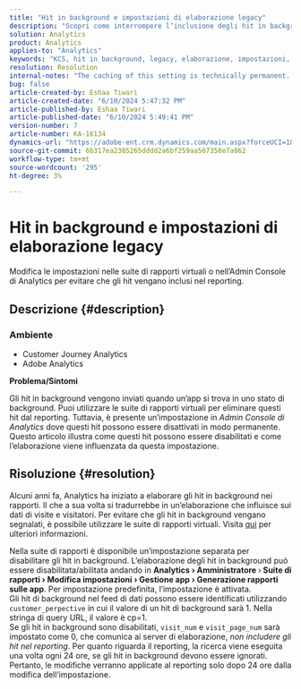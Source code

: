 ```yaml
---
title: "Hit in background e impostazioni di elaborazione legacy"
description: "Scopri come interrompere l’inclusione degli hit in background nei rapporti di Analytics."
solution: Analytics
product: Analytics
applies-to: "Analytics"
keywords: "KCS, hit in background, legacy, elaborazione, impostazioni, reporting"
resolution: Resolution
internal-notes: "The caching of this setting is technically permanent. However, since we restart those services daily, we are practically manually busting that cache once very 24 hours. The setting caching behavior isn't really documented and is more just of an implementation detail. Therefore, be careful when sharing the information with customers."
bug: false
article-created-by: Eshaa Tiwari
article-created-date: "6/10/2024 5:47:32 PM"
article-published-by: Eshaa Tiwari
article-published-date: "6/10/2024 5:49:41 PM"
version-number: 7
article-number: KA-16134
dynamics-url: "https://adobe-ent.crm.dynamics.com/main.aspx?forceUCI=1&pagetype=entityrecord&etn=knowledgearticle&id=5cdc517e-5127-ef11-840a-00224803cdc1"
source-git-commit: 6b317ea2385265dddd2a6bf259aa567358e7a862
workflow-type: tm+mt
source-wordcount: '295'
ht-degree: 3%

---
```


# Hit in background e impostazioni di elaborazione legacy


Modifica le impostazioni nelle suite di rapporti virtuali o nell’Admin Console di Analytics per evitare che gli hit vengano inclusi nel reporting.

## Descrizione {#description}


### <b>Ambiente</b>

- Customer Journey Analytics
- Adobe Analytics


<b>Problema/Sintomi</b>

Gli hit in background vengono inviati quando un’app si trova in uno stato di background. Puoi utilizzare le suite di rapporti virtuali per eliminare questi hit dal reporting. Tuttavia, è presente un’impostazione in *Admin Console di Analytics* dove questi hit possono essere disattivati in modo permanente. Questo articolo illustra come questi hit possono essere disabilitati e come l’elaborazione viene influenzata da questa impostazione.


## Risoluzione {#resolution}


Alcuni anni fa, Analytics ha iniziato a elaborare gli hit in background nei rapporti. Il che a sua volta si tradurrebbe in un’elaborazione che influisce sui dati di visite e visitatori. Per evitare che gli hit in background vengano segnalati, è possibile utilizzare le suite di rapporti virtuali. Visita [qui](https://experienceleague.adobe.com/docs/analytics/components/virtual-report-suites/vrs-components.html?lang=en) per ulteriori informazioni.

Nella suite di rapporti è disponibile un’impostazione separata per disabilitare gli hit in background. L’elaborazione degli hit in background può essere disabilitata/abilitata andando in <b>Analytics </b><b>›</b><b> Amministratore </b>›<b> Suite di rapporti </b><b>›</b><b> Modifica impostazioni </b><b>›</b><b> Gestione app </b><b>›</b><b> Generazione rapporti sulle app</b>. Per impostazione predefinita, l’impostazione è attivata.
<br>Gli hit di background nel feed di dati possono essere identificati utilizzando `customer_perpective` in cui il valore di un hit di background sarà 1. Nella stringa di query URL, il valore è cp=1.<br>
Se gli hit in background sono disabilitati, `visit_num` e `visit_page_num` sarà impostato come 0, che comunica ai server di elaborazione, *non includere gli hit nel reporting*. Per quanto riguarda il reporting, la ricerca viene eseguita una volta ogni 24 ore, se gli hit in background devono essere ignorati. Pertanto, le modifiche verranno applicate al reporting solo dopo 24 ore dalla modifica dell’impostazione.


